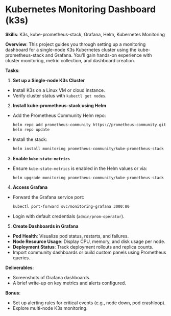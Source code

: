 # Kubernetes Monitoring Dashboard (k3s)

**Skills**: K3s, kube-prometheus-stack, Grafana, Helm, Kubernetes Monitoring

**Overview**:
This project guides you through setting up a monitoring dashboard for a single-node K3s Kubernetes cluster using the kube-prometheus-stack and Grafana. You'll gain hands-on experience with cluster monitoring, metric collection, and dashboard creation.

**Tasks**:

1. **Set up a Single-node K3s Cluster**
  - Install K3s on a Linux VM or cloud instance.
  - Verify cluster status with `kubectl get nodes`.

2. **Install kube-prometheus-stack using Helm**
  - Add the Prometheus Community Helm repo:
    ```sh
    helm repo add prometheus-community https://prometheus-community.github.io/helm-charts
    helm repo update
    ```
  - Install the stack:
    ```sh
    helm install monitoring prometheus-community/kube-prometheus-stack
    ```

3. **Enable `kube-state-metrics`**
  - Ensure `kube-state-metrics` is enabled in the Helm values or via:
    ```sh
    helm upgrade monitoring prometheus-community/kube-prometheus-stack --set kubeStateMetrics.enabled=true
    ```

4. **Access Grafana**
  - Forward the Grafana service port:
    ```sh
    kubectl port-forward svc/monitoring-grafana 3000:80
    ```
  - Login with default credentials (`admin/prom-operator`).

5. **Create Dashboards in Grafana**
  - **Pod Health**: Visualize pod status, restarts, and failures.
  - **Node Resource Usage**: Display CPU, memory, and disk usage per node.
  - **Deployment Status**: Track deployment rollouts and replica counts.
  - Import community dashboards or build custom panels using Prometheus queries.

**Deliverables**:
- Screenshots of Grafana dashboards.
- A brief write-up on key metrics and alerts configured.

**Bonus**:
- Set up alerting rules for critical events (e.g., node down, pod crashloop).
- Explore multi-node K3s monitoring.
